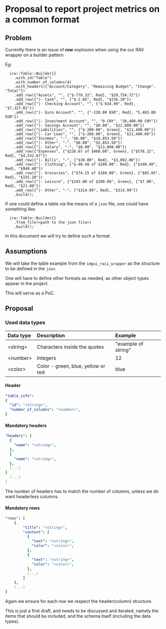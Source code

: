 # Proposal to report project metrics on a common format

## Problem
Currently there is an issue of ___row___ explosion when using the our RAII wrapper on a builder pattern.

Eg:
```
  irw::Table::Builder{}
    .with_id("Table")
    .with_number_of_columns(4)
    .with_headers({"Account/Category", "Remaining Budget", "Change", "Total"})
    .add_row({"Assets", "", {"$-778.32", Red}, "$29,754.72"})
    .add_row({"|- Cash", "", {"$-2.85", Red}, "$236.30"})
    .add_row({"|- Checking Account", "", {"$-634.99", Red}, "$7,327.01"})
    .add_row({"|- Euro Account", "", {"-120.00 EUR", Red}, "5,403.00 EUR"})
    .add_row({"|- Investment Account", "", "0 CNY", "20,400.00 CNY"})
    .add_row({"|- Savings Account", "", "$0.00", "$12,800.00"})
    .add_row({"Liabilities", "", {"$-200.00", Green}, "$11,400.00"})
    .add_row({"|- Car Loan", "", {"$-200.00", Green}, "$11,400.00"})
    .add_row({"Incomes", "-", "$0.00", "$18,853.50"})
    .add_row({"|- Other", "-", "$0.00", "$5,853.50"})
    .add_row({"|- Salary", "-", "$0.00", "$13,000.00"})
    .add_row({"Expenses", {"$226.67 of $460.00", Green}, {"$578.32", Red}, "$4,532.67"})
    .add_row({"|- Bills", "-", {"$30.00", Red}, "$3,092.00"})
    .add_row({"|- Clothing", {"$-40.48 of $100.00", Red}, {"$140.48", Red}, "$949.48"})
    .add_row({"|- Groceries", {"$74.15 of $160.00", Green}, {"$85.85", Red}, "$155.20"})
    .add_row({"|- Leisure", {"$193.00 of $200.00", Green}, {"$7.00", Red}, "$21.00"})
    .add_row({"|- Other", "-", {"$314.99", Red}, "$314.99"})
    .build();
```

If one could define a table via the means of a `json` file, one could have something like:
```
  irw::Table::Builder{}
    .from_file(<path to the json file>)
    .build();
```

In this document we will try to define such a format.

  

## Assumptions

We will take the table example from the `imgui_raii_wrapper` as the structure to be defined in the `json`.

One will have to define other formats as needed, as other object types appear in the project.

This will serve as a PoC.

## Proposal

### Used data types
| Data type                                 |            Description                    |        Example         |
| :---------------------------------------- | :---------------------------------------- | :--------------------- | 
| \<string\>                                |       Characters inside the quotes        |   "example of string"  |
| \<number\>                                |               Integers                    |         12             |
| \<color\>                                 |       Color - green, blue, yellow or red  |         blue           |

#### Header

```yaml
"table_info":
{
  "id": "<string>",
  "number_of_columns": "<number>",
}
```

#### Mandatory headers
```yaml
"headers": [
  {
    "name": "<string>",
  },
  {
    "name": "<string>",
  },
  (...)
]  
  (...)
]

```

The number of headers has to match the number of columns, unless we do want headerless columns.

#### Mandatory rows

```yaml
"rows": [
    {
        "title": "<string>",
        "content": [
          {
            "text": "<string>",
            "color": "<color>",
          },
          {
            "text": "<string>",
            "color": "<color>",
          },
          (...)
        ]    
    },
    (...)
]
```   

Again we ensure for each row we respect the header(column) structure.

This is just a first draft, and needs to be discussed and iterated, namely the items that should be included, and the schema itself (including the data types).
